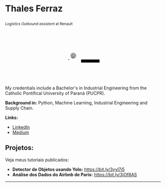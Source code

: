 # Thales Ferraz
<sub>*Logistics Outbound assistent* at Renault</sub>
<center><img alt="Colaboratory logo" width="32%" src="https://github.com/FerrazThales/FerrazThales/blob/main/logo_gif.gif?raw=true"></center>

My credentials include a Bachelor's in Industrial Engineering from the Catholic Pontifical University of Paraná (PUCPR).

**Background in:** Python, Machine Learning, Industrial Engineering and Supply Chain.

**Links:**
* [LinkedIn](https://www.linkedin.com/in/thalesdefreitasferraz/)
* [Medium](https://thalesferraz.medium.com/)


## Projetos:
Veja meus tutoriais publicados:

* **Detector de Objetos usando Yolo:** https://bit.ly/3yyl7i5
* **Análise dos Dados do Airbnb de Paris:** https://bit.ly/3jOf8AS

---

